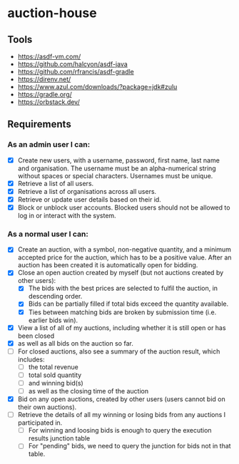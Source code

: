 # auction-house

## Tools

- https://asdf-vm.com/
- https://github.com/halcyon/asdf-java
- https://github.com/rfrancis/asdf-gradle
- https://direnv.net/
- https://www.azul.com/downloads/?package=jdk#zulu
- https://gradle.org/
- https://orbstack.dev/

## Requirements

### As an admin user I can:

- [x] Create new users, with a username, password, first name, last name and organisation. The username must be an alpha-numerical string without spaces or special characters. Usernames must be unique.
- [x] Retrieve a list of all users.
- [x] Retrieve a list of organisations across all users.
- [x] Retrieve or update user details based on their id.
- [x] Block or unblock user accounts. Blocked users should not be allowed to log in or interact with the system.

### As a normal user I can:

- [x] Create an auction, with a symbol, non-negative quantity, and a minimum accepted price for the auction, which has to be a positive value. After an auction has been created it is automatically open for bidding.
- [x] Close an open auction created by myself (but not auctions created by other users):
  - [x] The bids with the best prices are selected to fulfil the auction, in descending order.
  - [x] Bids can be partially filled if total bids exceed the quantity available.
  - [x] Ties between matching bids are broken by submission time (i.e. earlier bids win).
- [x] View a list of all of my auctions, including whether it is still open or has been closed
- [x] as well as all bids on the auction so far.
- [ ] For closed auctions, also see a summary of the auction result, which includes:
  - [ ] the total revenue
  - [ ] total sold quantity
  - [ ] and winning bid(s)
  - [ ] as well as the closing time of the auction
- [x] Bid on any open auctions, created by other users (users cannot bid on their own auctions).
- [ ] Retrieve the details of all my winning or losing bids from any auctions I participated in.
  - [ ] For winning and loosing bids is enough to query the execution results junction table
  - [ ] For "pending" bids, we need to query the junction for bids not in that table.
